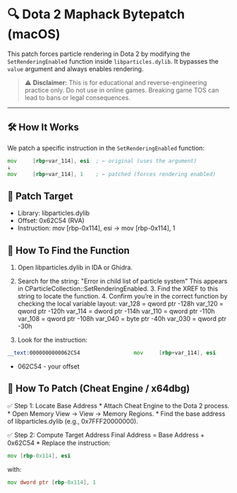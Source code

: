# 🔍 Dota 2 Maphack Bytepatch (macOS)

This patch forces particle rendering in Dota 2 by modifying the `SetRenderingEnabled` function inside `libparticles.dylib`. It bypasses the `value` argument and always enables rendering.

> ⚠️ **Disclaimer:** This is for educational and reverse-engineering practice only. Do not use in online games. Breaking game TOS can lead to bans or legal consequences.

---

## 🛠️ How It Works

We patch a specific instruction in the `SetRenderingEnabled` function:

```asm
mov     [rbp+var_114], esi  ; ← original (uses the argument)
↓
mov     [rbp+var_114], 1    ; ← patched (forces rendering enabled)
```

## 📍 Patch Target
* Library: libparticles.dylib
* Offset: 0x62C54 (RVA)
* Instruction: mov [rbp-0x114], esi → mov [rbp-0x114], 1

## 🔬 How To Find the Function
  1.	Open libparticles.dylib in IDA or Ghidra.
  2.	Search for the string:
"Error in child list of particle system"
This appears in CParticleCollection::SetRenderingEnabled.
	3.	Find the XREF to this string to locate the function.
	4.	Confirm you’re in the correct function by checking the local variable layout:
    var_128 = qword ptr -128h
    var_120 = qword ptr -120h
    var_114 = dword ptr -114h
    var_110 = qword ptr -110h
    var_108 = qword ptr -108h
    var_040 = byte  ptr -40h
    var_030 = qword ptr -30h

  5.	Look for the instruction:
  ```asm
  __text:0000000000062C54                 mov     [rbp+var_114], esi
```
* 062C54 - your offset
## 🧩 How To Patch (Cheat Engine / x64dbg)

✅ Step 1: Locate Base Address
	*	Attach Cheat Engine to the Dota 2 process.
	*	Open Memory View → View → Memory Regions.
	* Find the base address of libparticles.dylib (e.g., 0x7FFF20000000).

✅ Step 2: Compute Target Address
Final Address = Base Address + 0x62C54
	*	Replace the instruction:
 ```asm
 mov [rbp-0x114], esi
```

 with:
 ```asm
 mov dword ptr [rbp-0x114], 1
```
